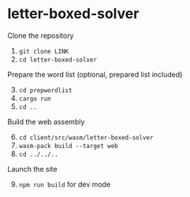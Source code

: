 # letter-boxed-solver

Clone the repository

1. ``git clone LINK``
2. ``cd letter-boxed-solver``

Prepare the word list (optional, prepared list included)

3. ``cd prepwordlist``
4. ``cargo run``
5. ``cd ..``

Build the web assembly

6. ``cd client/src/wasm/letter-boxed-solver``
7. ``wasm-pack build --target web``
8. ``cd ../../..``

Launch the site

9. ``npm run build`` for dev mode
